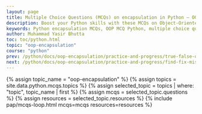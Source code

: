 ```yaml
---
layout: page
title: Multiple Choice Questions (MCQs) on encapsulation in Python – OOP Practice
description: Boost your Python skills with these MCQs on Object-Oriented Programming and encapsulation. Ideal for beginners, students, and job seekers to test and strengthen their understanding of Python OOP concepts.
keywords: Python encapsulation MCQs, OOP MCQ Python, multiple choice questions Python encapsulation, Python class and object quiz, object oriented programming Python MCQs, Python OOP practice test, Python encapsulation quiz questions, Python interview questions OOP, Python MCQ with answers, encapsulation concepts in Python
author: Muhammad Yasir Bhutta
toc: toc/python.html
topic: "oop-encapsulation"
course: "python"
prev: /python/docs/oop-encapsulation/practice-and-progress/true-false-oop-encapsulation.html
next: /python/docs/oop-encapsulation/practice-and-progress/find-fix-mistakes-oop-encapsulation.html
---
```


{% assign topic_name = "oop-encapsulation" %}
{% assign topics = site.data.python.mcqs.topics %}
{% assign selected_topic = topics | where: "topic", topic_name | first %}
{% assign mcqs = selected_topic.questions %}
{% assign resources = selected_topic.resources %}
{% include pap/mcqs-loop.html mcqs=mcqs resources=resources %}
